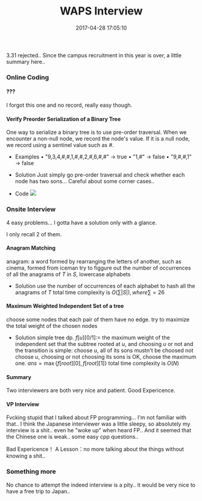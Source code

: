 ﻿---
title: WAPS Interview
categories:
  - Doing
  - Interview
  - 
tags:
  - 
  - 
date: 2017-04-28 17:05:10
toc: true
---

3.31 rejected..
Since the campus recruitment in this year is over, a little summary here..

<!--- more --->

### Online Coding
#### ???
I forgot this one and no record, really easy though.

#### Verify Preorder Serialization of a Binary Tree
One way to serialize a binary tree is to use pre-order traversal. 
When we encounter a non-null node, we record the node's value. 
If it is a null node, we record using a sentinel value such as #.

* Examples 
    • "9,3,4,#,#,1,#,#,2,#,6,#,#" → true
    • "1,#" → false
    • "9,#,#,1" → false

* Solution
Just simply go pre-order traversal and check whether each node has two sons...
Careful about some corner cases..

* Code
![](http://7xru22.com1.z0.glb.clouddn.com/17-4-28/55313160-file_1493372200147_2948.png)

### Onsite Interview
4 easy problems... I gotta have a solution only with a glance.

I only recall 2 of them.

#### Anagram Matching
anagram: a word formed by rearranging the letters of another, such as cinema, formed from iceman
try to figgure out the number of occurrences of all the anagrams of $T$ in $S$, lowercase alphabets

* Solution
use the number of occurrences of each alphabet to hash all the anagrams of $T$
total time complexity is $O(\sum |S|),where\sum = 26$

#### Maximum Weighted Independent Set of a tree
choose some nodes that each pair of them have no edge.
try to maximize the total weight of the chosen nodes

* Solution
simple tree dp. $f[u][0/1]:=$ the maximum weight of the independent set that the subtree rooted at $u$, and choosing $u$ or not
and the transition is simple:
choose $u$, all of its sons mustn't be choosed
not choose $u$, choosing or not choosing its sons is OK, choose the maximum one. 
$ans=\max \{f[root][0], f[root][1]\}$
total time complexity is $O(N)$

#### Summary
Two interviewers are both very nice and patient. Good Expericence.

#### VP Interview
Fvcking stupid that I talked about FP programming...
I'm not familiar with that..
I think the Japanese interviewer was a little sleepy, so absolutely my interview is a shit.. even he "woke up" when heard FP..
And it seemed that the Chinese one is weak.. some easy cpp questions..

Bad Expericence！
A Lesson：no more talking about the things without knowing a shit..


### Something more
No chance to attempt the indeed interview is a pity..
it would be very nice to have a free trip to Japan..

